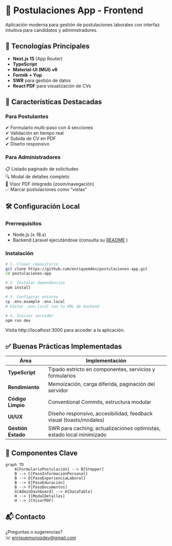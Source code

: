 # 📄 Postulaciones App - Frontend

Aplicación moderna para gestión de postulaciones laborales con interfaz intuitiva para candidatos y administradores.

## 🚀 Tecnologías Principales

- **Next.js 15** (App Router)
- **TypeScript**
- **Material-UI (MUI) v6**
- **Formik + Yup**
- **SWR** para gestión de datos
- **React PDF** para visualización de CVs

## 🌟 Características Destacadas

### Para Postulantes
✔ Formulario multi-paso con 4 secciones  
✔ Validación en tiempo real  
✔ Subida de CV en PDF  
✔ Diseño responsivo  

### Para Administradores
📋 Listado paginado de solicitudes  
🔍 Modal de detalles completo  
📄 Visor PDF integrado (zoom/navegación)  
✅ Marcar postulaciones como "vistas"  

## 🛠️ Configuración Local

### Prerrequisitos
- Node.js (≥ 18.x)
- Backend Laravel ejecutándose (consulta su [README](mailto:enriquemunozdev@gmail.com)  )

### Instalación
```bash
# 1. Clonar repositorio
git clone https://github.com/enriquemdev/postulaciones-app.git
cd postulaciones-app

# 2. Instalar dependencias
npm install

# 3. Configurar entorno
cp .env.example .env.local
# Editar .env.local con tu URL de backend

# 4. Iniciar servidor
npm run dev
```

Visita http://localhost:3000 para acceder a la aplicación.


## ✅ Buenas Prácticas Implementadas
| Área               | Implementación                                                                 |
|--------------------|-------------------------------------------------------------------------------|
| **TypeScript**     | Tipado estricto en componentes, servicios y formularios                      |
| **Rendimiento**    | Memoización, carga diferida, paginación del servidor                        |
| **Código Limpio**  | Conventional Commits, estructura modular                    |
| **UI/UX**          | Diseño responsivo, accesibilidad, feedback visual (toasts/modales)          |
| **Gestión Estado** | SWR para caching, actualizaciones optimistas, estado local minimizado       |

## 📄 Componentes Clave

```mermaid
graph TD
    A[FormularioPostulación] --> B[Stepper]
    B --> C[PasoInformaciónPersonal]
    B --> D[PasoExperienciaLaboral]
    B --> E[PasoEducación]
    B --> F[PasoDocumentos]
    G[AdminDashboard] --> H[DataTable]
    H --> I[ModalDetalles]
    H --> J[VisorPDF]
```

## 📬 Contacto

¿Preguntas o sugerencias?  
✉️ [enriquemunozdev@gmail.com](mailto:enriquemunozdev@gmail.com)  